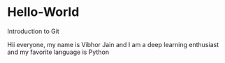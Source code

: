 # Hello-World
Introduction to Git


Hii everyone, my name is Vibhor Jain and I am a deep learning enthusiast and my favorite language is Python
